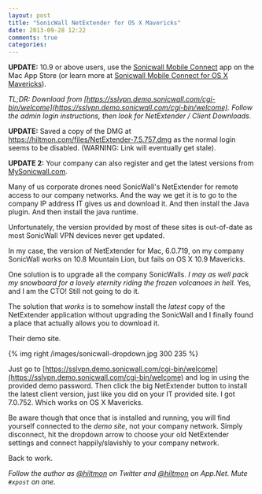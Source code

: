```yaml
---
layout: post
title: "SonicWall NetExtender for OS X Mavericks"
date: 2013-09-28 12:22
comments: true
categories: 
---
```


**UPDATE:** 10.9 or above users, use the [Sonicwall Mobile Connect](https://itunes.apple.com/us/app/sonicwall-mobile-connect/id822514576?mt=12&uo=4&at=10l894) app on the Mac App Store (or learn more at [Sonicwall Mobile Connect for OS X Mavericks](https://hiltmon.com/blog/2014/07/07/sonicwall-mobile-connect-for-os-x-mavericks/)).

*TL;DR: Download from [https://sslvpn.demo.sonicwall.com/cgi-bin/welcome](https://sslvpn.demo.sonicwall.com/cgi-bin/welcome). Follow the admin login instructions, then look for NetExtender / Client Downloads.*

**UPDATE:** Saved a copy of the DMG at <a href="https://hiltmon.com/files/NetExtender-7.5.757.dmg">https://hiltmon.com/files/NetExtender-7.5.757.dmg</a> as the normal login seems to be disabled. (WARNING: Link will eventually get stale).

**UPDATE 2:** Your company can also register and get the latest versions from [MySonicwall.com](https://www.mysonicwall.com).

Many of us corporate drones need SonicWall's NetExtender for remote access to our company networks. And the way we get it is to go to the company IP address IT gives us and download it. <span class="light">And then install the Java plugin. And then install the java runtime.</span>

Unfortunately, the version provided by most of these sites is out-of-date as most SonicWall VPN devices never get updated.

In my case, the version of NetExtender for Mac, 6.0.719, on my company SonicWall works on 10.8 Mountain Lion, but fails on OS X 10.9 Mavericks.

One solution is to upgrade all the company SonicWalls. *I may as well pack my snowboard for a lovely eternity riding the frozen volcanoes in hell.* <span class="light">Yes, and I am the CTO! Still not going to do it.</span>

The solution that *works* is to somehow install the *latest* copy of the NetExtender application without upgrading the SonicWall and I finally found a place that actually allows you to download it.

Their demo site.

{% img right /images/sonicwall-dropdown.jpg 300 235 %}

Just go to [https://sslvpn.demo.sonicwall.com/cgi-bin/welcome](https://sslvpn.demo.sonicwall.com/cgi-bin/welcome) and log in using the provided demo password. Then click the big NetExtender button to install the latest client version, just like you did on your IT provided site. I got 7.0.752. Which works on OS X Mavericks.

Be aware though that once that is installed and running, you will find yourself connected to the *demo site*, not your company network. Simply disconnect, hit the dropdown arrow to choose your old NetExtender settings and connect happily/slavishly to your company network.

Back to work.

*Follow the author as [@hiltmon](http://https://twitter.com/hiltmon) on Twitter and [@hiltmon](http://alpha.app.net/hiltmon) on App.Net. Mute `#xpost` on one.*